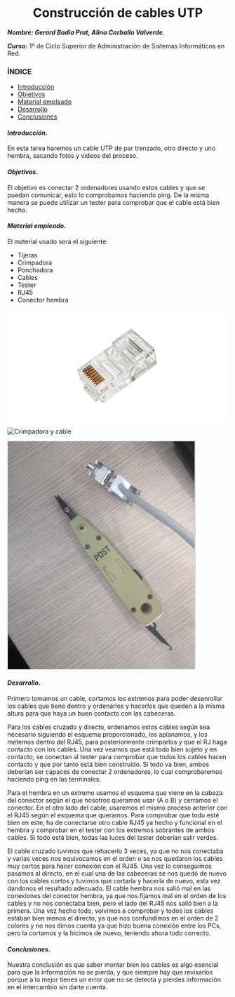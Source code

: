 
<center>

# Construcción de cables UTP


</center>

***Nombre: Gerard Badia Prat, Alina Carballo Valverde.***

***Curso:*** 1º de Ciclo Superior de Administración de Sistemas Informáticos en Red.

### ÍNDICE

+ [Introducción](#id1)
+ [Objetivos](#id2)
+ [Material empleado](#id3)
+ [Desarrollo](#id4)
+ [Conclusiones](#id5)


#### ***Introducción***. <a name="id1"></a>
En esta tarea haremos un cable UTP de par trenzado, otro directo y uno hembra, sacando fotos y videos del proceso.

#### ***Objetivos***. <a name="id2"></a>

El objetivo es conectar 2 ordenadores usando estos cables y que se puedan comunicar, esto lo comprobamos haciendo ping. De la misma manera se puede utilizar un tester para comprobar que el cable está bien hecho.
#### ***Material empleado***. <a name="id3"></a>

El material usado será el siguiente:
+ Tijeras
+ Crimpadora
+ Ponchadora
+ Cables
+ Tester
+ RJ45
+ Conector hembra

![RJ45](rj45.jpg)

![Crimpadora y cable](crimpadoraycable.jpg)

![Ponchadora y conector hembra](ponchadorayhembra.png)
#### ***Desarrollo***. <a name="id4"></a>

Primero tomamos un cable, cortamos los extremos para poder desenrollar los cables que tiene dentro y ordenarlos y hacerlos que queden a la misma altura para que haya un buen contacto con las cabeceras.

Para los cables cruzado y directo, ordenamos estos cables según sea necesario siguiendo el esquema proporcionado, los aplanamos, y los metemos dentro del RJ45, para posteriormente crimparlos y que el RJ haga contacto con los cables. Una vez veamos que está todo bien sujeto y en contacto, se conectan al tester para comprobar que todos los cables hacen contacto y que por tanto está bien construido. Si todo va bien, ambos deberían ser capaces de conectar 2 ordenadores, lo cual comprobaremos haciendo ping en las terminales.


Para el hembra en un extremo usamos el esquema que viene en la cabeza del conector según el que nosotros queramos usar (A o B) y cerramos el conector. En el otro lado del cable, usaremos el mismo proceso anterior con el RJ45 según el esquema que queramos. Para comprobar que todo esté bien en este, ha de conectarse otro cable RJ45 ya hecho y funcional en el hembra y comprobar en el tester con los extremos sobrantes de ambos cables. Si todo está bien, todas las luces del tester deberían salir verdes.


El cable cruzado tuvimos que rehacerlo 3 veces, ya que no nos conectaba y varias veces nos equivocamos en el orden o se nos quedaron los cables muy cortos para hacer conexión con el RJ45. Una vez lo conseguimos pasamos al directo, en el cual una de las cabeceras se nos quedó de nuevo con los cables cortos y tuvimos que cortarla y hacerla de nuevo, esta vez dandonos el resultado adecuado. El cable hembra nos salió mal en las conexiones del conector hembra, ya que nos fijamos mal en el orden de los cables y no nos conectaba bien, pero el lado del RJ45 nos salió bien a la primera. Una vez hecho todo, volvimos a comprobar y todos los cables estaban bien menos el directo, ya que nos confundimos en el orden de 2 colores y no nos dimos cuenta ya que hizo buena conexión entre los PCs, pero la cortamos y la hicimos de nuevo, teniendo ahora todo correcto.



#### ***Conclusiones***. <a name="id5"></a>

Nuestra conclusión es que saber montar bien los cables es algo esencial para que la información no se pierda, y que siempre hay que revisarlos porque a lo mejor tienes un error que no se detecta y pierdes información en el intercambio sin darte cuenta.